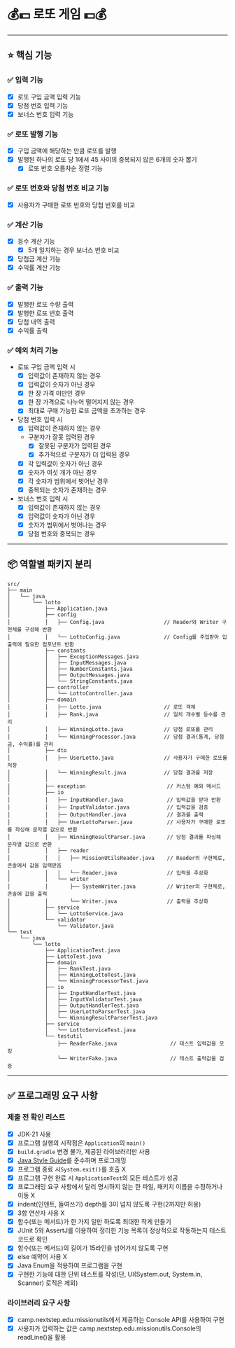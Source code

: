 # 💰💵 로또 게임 💵💰

***

## ⭐️ 핵심 기능

### ✅ 입력 기능

- [x] 로또 구입 금액 입력 기능
- [x] 당첨 번호 입력 기능
- [x] 보너스 번호 입력 기능

### ✅ 로또 발행 기능

- [x] 구입 금액에 해당하는 만큼 로또를 발행
- [x] 발행된 하나의 로또 당 1에서 45 사이의 중복되지 않은 6개의 숫자 뽑기
    - [x] 로또 번호 오름차순 정렬 기능

### ✅ 로또 번호와 당첨 번호 비교 기능

- [x] 사용자가 구매한 로또 번호와 당첨 번호를 비교

### ✅ 계산 기능

- [x] 등수 계산 기능
    - [x] 5개 일치하는 경우 보너스 번호 비교
- [x] 당첨금 계산 기능
- [x] 수익률 계산 기능

### ✅ 출력 기능

- [x] 발행한 로또 수량 출력
- [x] 발행한 로또 번호 출력
- [x] 당첨 내역 출력
- [x] 수익률 출력

### ✅ 예외 처리 기능

- 로또 구입 금액 입력 시
    - [x] 입력값이 존재하지 않는 경우
    - [x] 입력값이 숫자가 아닌 경우
    - [x] 한 장 가격 미만인 경우
    - [x] 한 장 가격으로 나누어 떨어지지 않는 경우
    - [x] 최대로 구매 가능한 로또 금액을 초과하는 경우

- 당첨 번호 입력 시
    - [x] 입력값이 존재하지 않는 경우
    - 구분자가 잘못 입력된 경우
        - [x] 잘못된 구분자가 입력된 경우
        - [x] 추가적으로 구분자가 더 입력된 경우
    - [x] 각 입력값이 숫자가 아닌 경우
    - [x] 숫자가 여섯 개가 아닌 경우
    - [x] 각 숫자가 범위에서 벗어난 경우
    - [x] 중복되는 숫자가 존재하는 경우

- 보너스 번호 입력 시
    - [x] 입력값이 존재하지 않는 경우
    - [x] 입력값이 숫자가 아닌 경우
    - [x] 숫자가 범위에서 벗어나는 경우
    - [x] 당첨 번호와 중복되는 경우

***

## 📦 역할별 패키지 분리

```
src/
├── main
│   └── java
│       └── lotto
│           ├── Application.java
│           ├── config
│           │   ├── Config.java                   // Reader와 Writer 구현체를 구성해 반환
│           │   └── LottoConfig.java              // Config를 주입받아 입출력에 필요한 컴포넌트 반환
│           ├── constants
│           │   ├── ExceptionMessages.java 
│           │   ├── InputMessages.java
│           │   ├── NumberConstants.java
│           │   ├── OutputMessages.java
│           │   └── StringConstants.java
│           ├── controller
│           │   └── LottoController.java
│           ├── domain
│           │   ├── Lotto.java                    // 로또 객체
│           │   ├── Rank.java                     // 일치 개수별 등수를 관리
│           │   ├── WinningLotto.java             // 당첨 로또를 관리
│           │   └── WinningProcessor.java         // 당첨 결과(통계, 당첨금, 수익률)를 관리
│           ├── dto
│           │   ├── UserLotto.java                // 사용자가 구매한 로또를 저장
│           │   └── WinningResult.java            // 당첨 결과를 저장
│           │
│           ├── exception                          // 커스텀 예외 메서드
│           ├── io
│           │   ├── InputHandler.java              // 입력값을 받아 반환
│           │   ├── InputValidator.java            // 입력값을 검증
│           │   ├── OutputHandler.java             // 결과를 출력 
│           │   ├── UserLottoParser.java           // 사용자가 구매한 로또를 파싱해 문자열 값으로 반환
│           │   ├── WinningResultParser.java       // 당첨 결과를 파싱해 문자열 값으로 반환
│           │   ├── reader
│           │   │   ├── MissionUtilsReader.java    // Reader의 구현체로, 콘솔에서 값을 입력받음
│           │   │   └── Reader.java                // 입력을 추상화
│           │   └── writer
│           │       ├── SystemWriter.java          // Writer의 구현체로, 콘솔에 값을 출력
│           │       └── Writer.java                // 출력을 추상화
│           ├── service
│           │   └── LottoService.java             
│           └── validator
│               └── Validator.java                 
└── test
    └── java
        └── lotto
            ├── ApplicationTest.java
            ├── LottoTest.java
            ├── domain
            │   ├── RankTest.java
            │   ├── WinningLottoTest.java
            │   └── WinningProcessorTest.java
            ├── io
            │   ├── InputHandlerTest.java
            │   ├── InputValidatorTest.java
            │   ├── OutputHandlerTest.java
            │   ├── UserLottoParserTest.java
            │   └── WinningResultParserTest.java
            ├── service
            │   └── LottoServiceTest.java
            └── testutil
                ├── ReaderFake.java                 // 테스트 입력값을 모킹
                └── WriterFake.java                 // 테스트 출력값을 검증
```

***

## ✅ 프로그래밍 요구 사항

### 제출 전 확인 리스트

- [x] JDK-21 사용
- [x] 프로그램 실행의 시작점은 `Application`의 `main()`
- [x] `build.gradle` 변경 불가, 제공된 라이브러리만 사용
- [x] [Java Style Guide](https://github.com/woowacourse/woowacourse-docs/tree/main/styleguide/java)를 준수하며 프로그래밍
- [x] 프로그램 종료 시`System.exit()`를 호출 X
- [x] 프로그램 구현 완료 시 `ApplicationTest`의 모든 테스트가 성공
- [x] 프로그래밍 요구 사항에서 달리 명시하지 않는 한 파일, 패키지 이름을 수정하거나 이동 X
- [x] indent(인덴트, 들여쓰기) depth를 3이 넘지 않도록 구현(2까지만 허용)
- [x] 3항 연산자 사용 X
- [x] 함수(또는 메서드)가 한 가지 일만 하도록 최대한 작게 만들기
- [x] JUnit 5와 AssertJ를 이용하여 정리한 기능 목록이 정상적으로 작동하는지 테스트 코드로 확인
- [x] 함수(또는 메서드)의 길이가 15라인을 넘어가지 않도록 구현
- [x] else 예약어 사용 X
- [x] Java Enum을 적용하여 프로그램을 구현
- [x] 구현한 기능에 대한 단위 테스트를 작성(단, UI(System.out, System.in, Scanner) 로직은 제외)

### 라이브러리 요구 사항

- [x] camp.nextstep.edu.missionutils에서 제공하는 Console API를 사용하여 구현
- [x] 사용자가 입력하는 값은 camp.nextstep.edu.missionutils.Console의 readLine()을 활용
